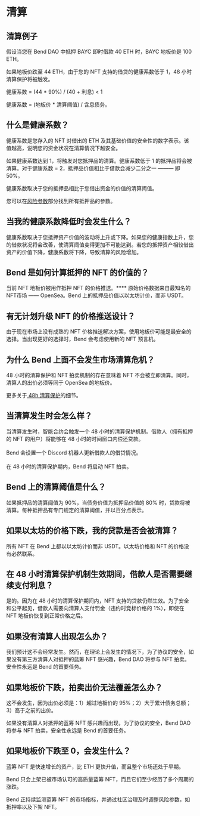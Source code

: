 # 清算

## 清算例子

假设当您在 Bend DAO 中抵押 BAYC 即时借款 40 ETH 时，BAYC 地板价是 100 ETH。

如果地板价跌至 44 ETH，由于您的 NFT 支持的借贷的健康系数低于 1，48 小时清算保护将被触发。

健康系数 = (44 \* 90%) / (40 + 利息) < 1&#x20;

健康系数 = (地板价 \* 清算阈值) / 含息债务。

## 什么是健康系数？

健康系数是您存入的 NFT 对借出的 ETH 及其基础价值的安全性的数字表示。该值越高，说明您的资金状况在清算情况下越安全。

如果健康系数达到 1，将触发对您抵押品的清算。健康系数低于 1 的抵押品将会被清算。对于健康系数 = 2，抵押品价值相比于借款会减少二分之一 ——— 即 50%。

健康系数取决于您的抵押品相比于您借出资金的价值的清算阈值。

您可以在[风险参数](../risk/nft-risk-parameters.md)部分找到所有抵押品的参数。

## 当我的健康系数降低时会发生什么？

健康系数取决于您抵押资产价值的波动将上升或下降。如果您的健康指数上升，您的借款状况将会改善，使清算阈值变得更加不可能达到。若您的抵押资产相较借出资产的价值下降，健康系数将下降，导致清算的风险增加。

## **Bend 是如何计算抵押的 NFT 的价值的？**

当前 NFT 地板价被用作抵押 NFT 的价格推送。\*\*\*\* 原始价格数据来自最知名的NFT市场 —— OpenSea。Bend 上的抵押品价值以以太坊计价，而非 USDT。

## **有无计划升级 NFT 的价格推送设计？**

由于现在市场上没有成熟的 NFT 价格推送解决方案，使用地板价可能是最安全的选择。当出现更好的选择时，Bend 会考虑使用新的 NFT 预言机。

## **为什么 Bend 上面不会发生市场清算危机？**


48 小时的清算保护和 NFT 拍卖机制的存在意味着 NFT 不会被立即清算。同时，清算人的出价必须等同于 OpenSea 的地板价。

更多关于[ 48h 清算保护](../highlights/48h-liquidation-protection.md)的细节。

## **当清算发生时会怎么样？**

当清算发生时，智能合约会触发一个 48 小时的清算保护机制。借款人（拥有抵押的 NFT 的用户）将能够在 48 小时的时间窗口内偿还贷款。\
\
Bend 会设置一个 Discord 机器人更新借款人的借贷情况。\
\
在 48 小时的清算保护期内，Bend 将启动 NFT 拍卖。

## **Bend 上的清算阈值是什么？**

如果抵押品的清算阈值为 90%，当债务价值为抵押品价值的 80% 时，贷款将被清算。每种抵押品有专门规定的清算阈值，并以百分点表示。

## **如果以太坊的价格下跌，我的贷款是否会被清算？**

所有 NFT 在 Bend 上都以以太坊计价而非 USDT。以太坊价格和 NFT 的价格没有必然联系。

## **在 48 小时清算保护机制生效期间，借款人是否需要继续支付利息？**

是的。因为在 48 小时的清算保护期间内，NFT 支持的贷款仍然生效。为了安全和公平起见，借款人需要向清算人支付罚金（违约时竞标价格的 1%），即使在 NFT 地板价恢复到正常价格之后。

## **如果没有清算人出现怎么办？**

我们预计这不会经常发生。然而，在理论上会发生的情况下，为了协议的安全，如果没有第三方清算人对抵押的蓝筹 NFT 感兴趣，Bend DAO 将参与 NFT 拍卖。安全性永远是 Bend 的首要任务。

## 如果地板价下跌，拍卖出价无法覆盖怎么办？

这不会发生，因为出价必须是：1）超过地板价的 95%；2）大于累计债务总额；3）高于之前的出价。

如果没有清算人对抵押的蓝筹 NFT 感兴趣而出现，为了协议的安全，Bend DAO 将参与 NFT 拍卖，安全性永远是 Bend 的首要任务。

## 如果地板价下跌至 0，会发生什么？

蓝筹 NFT 是快速增长的资产，比 ETH 更快升值，而且整个市场还处于早期。

Bend 只会上架已被市场认可的高质量蓝筹 NFT，而且它们至少经历了多个周期的涨跌。

Bend 正持续监测蓝筹 NFT 的市场指标，并通过社区治理及时调整风险参数，如抵押率以及下架 NFT。
